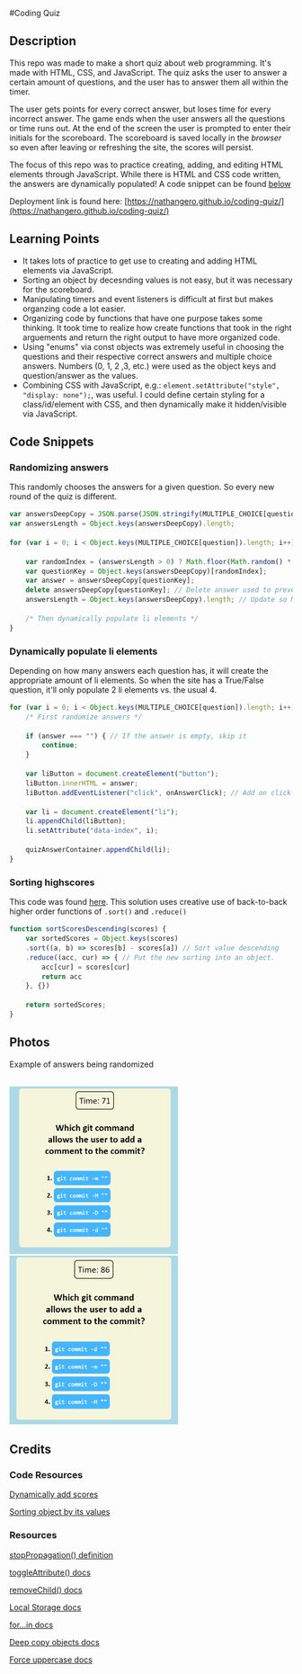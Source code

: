#Coding Quiz

## Description

This repo was made to make a short quiz about web programming. It's made with HTML, CSS, and JavaScript. The quiz asks the user to answer a certain amount of questions, and the user has to answer them all within the timer.

The user gets points for every correct answer, but loses time for every incorrect answer. The game ends when the user answers all the questions or time runs out. At the end of the screen the user is prompted to enter their initials for the scoreboard. The scoreboard is saved locally in the *browser* so even after leaving or refreshing the site, the scores will persist.

The focus of this repo was to practice creating, adding, and editing HTML elements through JavaScript. While there is HTML and CSS code written, the answers are dynamically populated! A code snippet can be found [below](#dynamically-populate-li-elements)

Deployment link is found here: [https://nathangero.github.io/coding-quiz/](https://nathangero.github.io/coding-quiz/)

## Learning Points

* It takes lots of practice to get use to creating and adding HTML elements via JavaScript.
* Sorting an object by decesnding values is not easy, but it was necessary for the scoreboard.
* Manipulating timers and event listeners is difficult at first but makes organzing code a lot easier.
* Organizing code by functions that have one purpose takes some thinking. It took time to realize how create functions that took in the right arguements and return the right output to have more organized code.
* Using "enums" via const objects was extremely useful in choosing the questions and their respective correct answers and multiple choice answers. Numbers (0, 1, 2 ,3, etc.) were used as the object keys and  question/answer as the values.
* Combining CSS with JavaScript, e.g.: ```element.setAttribute("style", "display: none");```, was useful. I could define certain styling for a class/id/element with CSS, and then dynamically make it hidden/visible via JavaScript.

## Code Snippets

### Randomizing answers

This randomly chooses the answers for a given question. So every new round of the quiz is different.
```js
var answersDeepCopy = JSON.parse(JSON.stringify(MULTIPLE_CHOICE[question]));
var answersLength = Object.keys(answersDeepCopy).length;

for (var i = 0; i < Object.keys(MULTIPLE_CHOICE[question]).length; i++) {
    
    var randomIndex = (answersLength > 0) ? Math.floor(Math.random() * answersLength) : 0; // If only one answer is left, pick the first answer
    var questionKey = Object.keys(answersDeepCopy)[randomIndex];
    var answer = answersDeepCopy[questionKey];
    delete answersDeepCopy[questionKey]; // Delete answer used to prevent duplicates
    answersLength = Object.keys(answersDeepCopy).length; // Update so Math.random() doesn't go out of bounds

    /* Then dynamically populate li elements */
}
```

### Dynamically populate li elements

Depending on how many answers each question has, it will create the appropriate amount of li elements. So when the site has a True/False question, it'll only populate 2 li elements vs. the usual 4.
```js
for (var i = 0; i < Object.keys(MULTIPLE_CHOICE[question]).length; i++) {
    /* First randomize answers */

    if (answer === "") { // If the answer is empty, skip it
        continue;
    }

    var liButton = document.createElement("button");
    liButton.innerHTML = answer;
    liButton.addEventListener("click", onAnswerClick); // Add on click listener

    var li = document.createElement("li");
    li.appendChild(liButton);
    li.setAttribute("data-index", i);

    quizAnswerContainer.appendChild(li);
}
```


### Sorting highscores

This code was found [here](https://codereview.stackexchange.com/a/245007).
This solution uses creative use of back-to-back higher order functions of ```.sort()``` and ```.reduce()```
```js
function sortScoresDescending(scores) {
    var sortedScores = Object.keys(scores)
    .sort((a, b) => scores[b] - scores[a]) // Sort value descending
    .reduce((acc, cur) => { // Put the new sorting into an object.
        acc[cur] = scores[cur]
        return acc
    }, {})

    return sortedScores;
}
```

## Photos

Example of answers being randomized

<br>
<img src="./assets/images/question-with-random-answers-1.PNG" style="width: 300px; height: auto;" alt="Randomized answers with git commit -m \"\" at the top" />
<br>
<img src="./assets/images/question-with-random-answers-2.PNG" style="width: 300px; height: auto;" alt="Randomized answers with git commit -d \"\" at the top" />


## Credits

### Code Resources

[Dynamically add scores](https://git.bootcampcontent.com/University-of-California---Berkeley/UCB-VIRT-FSF-FT-09-2023-U-LOLC/-/blob/main/course-content/04-Web-APIs/activities/26-Stu_Local-Storage-Todos/Unsolved/assets/js/script.js)

[Sorting object by its values](https://codereview.stackexchange.com/a/245007)

### Resources

[stopPropagation() definition](https://developer.mozilla.org/en-US/docs/Web/API/Event/stopPropagation)

[toggleAttribute() docs](https://developer.mozilla.org/en-US/docs/Web/API/Element/toggleAttribute)

[removeChild() docs](https://developer.mozilla.org/en-US/docs/Web/API/Node/removeChild)

[Local Storage docs](https://developer.mozilla.org/en-US/docs/Web/API/Window/localStorage)

[for...in docs](https://developer.mozilla.org/en-US/docs/Web/JavaScript/Reference/Statements/for...in)

[Deep copy objects docs](https://developer.mozilla.org/en-US/docs/Glossary/Deep_copy)

[Force uppercase docs](https://developer.mozilla.org/en-US/docs/Web/CSS/text-transform)